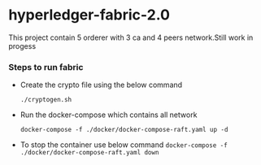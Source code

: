 # hyperledger-fabric-2.0

This project contain 5 orderer with 3 ca and 4 peers network.Still work in progess

### Steps to run fabric

* Create the crypto file using the below command

    `./cryptogen.sh`

* Run the docker-compose which contains all network

    `docker-compose -f ./docker/docker-compose-raft.yaml up -d `

* To stop the container use below command
    `docker-compose -f ./docker/docker-compose-raft.yaml down`
